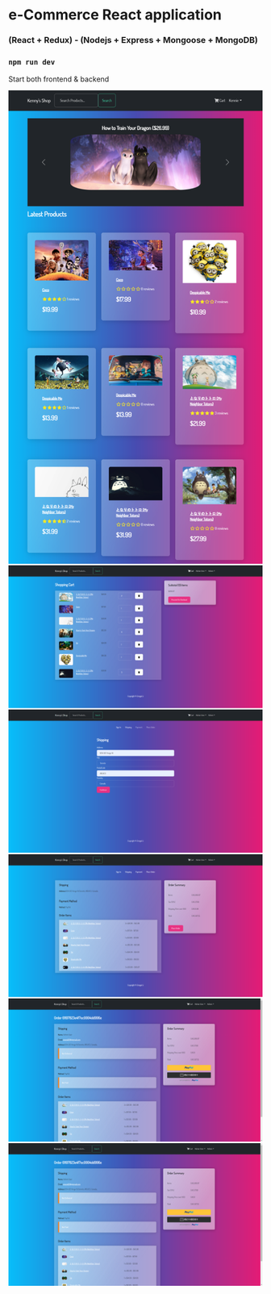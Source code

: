 # e-Commerce React application
### (React + Redux) - (Nodejs + Express + Mongoose + MongoDB)

### `npm run dev`
Start both frontend & backend

![alt text](https://github.com/zongxilli/E-shop/blob/main/images/Demo%20(1).png)
![alt text](https://github.com/zongxilli/E-shop/blob/main/images/Demo%20(2).png)
![alt text](https://github.com/zongxilli/E-shop/blob/main/images/Demo%20(3).png)
![alt text](https://github.com/zongxilli/E-shop/blob/main/images/Demo%20(4).png)
![alt text](https://github.com/zongxilli/E-shop/blob/main/images/Demo%20(5).png)
![alt text](https://github.com/zongxilli/E-shop/blob/main/images/Demo%20(6).png)
